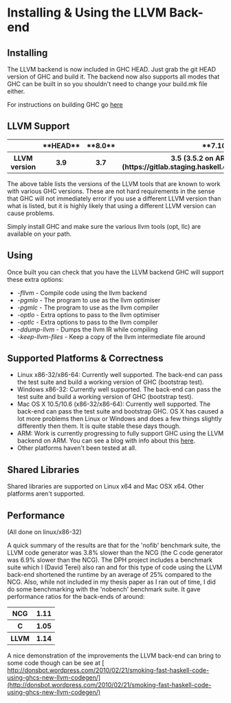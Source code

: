 


# Installing & Using the LLVM Back-end


## Installing



The LLVM backend is now included in GHC HEAD. Just grab the git HEAD version of GHC and build it. The backend now also supports all modes that GHC can be built in so you shouldn't need to change your build.mk file either.



For instructions on building GHC go [
here](http://hackage.haskell.org/trac/ghc/wiki/Building)


## LLVM Support


<table><tr><th> </th>
<th> **HEAD** </th>
<th> **8.0** </th>
<th> **7.10** </th>
<th> **7.8** </th>
<th> **7.6** </th>
<th> **7.4** </th>
<th> **7.2** </th>
<th> **7.0** 
</th></tr>
<tr><th> LLVM version </th>
<th> 3.9 </th>
<th> 3.7 </th>
<th> 3.5 (3.5.2 on ARM ([\#9920](https://gitlab.staging.haskell.org/ghc/ghc/issues/9920)) </th>
<th> ?? </th>
<th> ?? </th>
<th> ?? </th>
<th> 2.9 </th>
<th> 2.7 
</th></tr></table>



The above table lists the versions of the LLVM tools that are known to work with various GHC versions. These are not hard requirements in the sense that GHC will not immediately error if you use a different LLVM version than what is listed, but it is highly likely that using a different LLVM version can cause problems.



Simply install GHC and make sure the various llvm tools (opt, llc) are available on your path.


## Using



Once built you can check that you have the LLVM backend GHC will support these extra options:


- *-fllvm* - Compile code using the llvm backend
- *-pgmlo* - The program to use as the llvm optimiser
- *-pgmlc* - The program to use as the llvm compiler
- *-optlo* - Extra options to pass to the llvm optimiser
- *-optlc* - Extra options to pass to the llvm compiler
- *-ddump-llvm* - Dumps the llvm IR while compiling
- *-keep-llvm-files* - Keep a copy of the llvm intermediate file around

## Supported Platforms & Correctness


- Linux x86-32/x86-64: Currently well supported. The back-end can pass the test suite and build a working version of GHC (bootstrap test).
- Windows x86-32: Currently well supported. The back-end can pass the test suite and build a working version of GHC (bootstrap test).
- Mac OS X 10.5/10.6 (x86-32/x86-64): Currently well supported. The back-end can pass the test suite and bootstrap GHC. OS X has caused a lot more problems then Linux or Windows and does a few things slightly differently then them. It is quite stable these days though.
- ARM: Work is currently progressing to fully support GHC using the LLVM backend on ARM. You can see a blog with info about this [
  here](http://ghcarm.wordpress.com/).
- Other platforms haven't been tested at all.

## Shared Libraries



Shared libraries are supported on Linux x64 and Mac OSX x64. Other platforms aren't supported.


## Performance



(All done on linux/x86-32)



A quick summary of the results are that for the 'nofib' benchmark suite, the LLVM code generator was 3.8% slower than the NCG (the C code generator was 6.9% slower than the NCG). The DPH project includes a benchmark suite which I (David Terei) also ran and for this type of code using the LLVM back-end shortened the runtime by an average of 25% compared to the NCG. Also, while not included in my thesis paper as I ran out of time, I did do some benchmarking with the 'nobench' benchmark suite. It gave performance ratios for the back-ends of around:


<table><tr><th>NCG </th>
<th> 1.11
</th></tr>
<tr><th>C </th>
<th> 1.05
</th></tr>
<tr><th>LLVM </th>
<th> 1.14
</th></tr></table>



A nice demonstration of the improvements the LLVM back-end can bring to some code though can be see at [
http://donsbot.wordpress.com/2010/02/21/smoking-fast-haskell-code-using-ghcs-new-llvm-codegen/](http://donsbot.wordpress.com/2010/02/21/smoking-fast-haskell-code-using-ghcs-new-llvm-codegen/)


